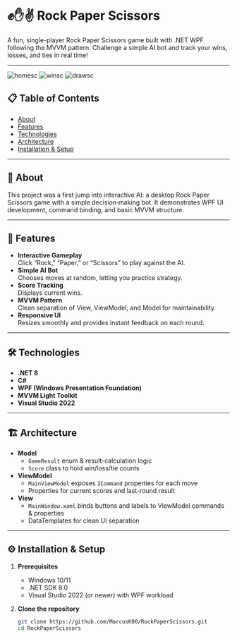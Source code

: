 # ✊✋✌️ Rock Paper Scissors

A fun, single-player Rock Paper Scissors game built with .NET WPF following the MVVM pattern. Challenge a simple AI bot and track your wins, losses, and ties in real time!

---
![homesc](https://github.com/user-attachments/assets/bba1f046-27a7-4e3a-80b8-dd981b2ac950)
![winsc](https://github.com/user-attachments/assets/8a0a3d23-7f20-4d70-9886-1dff54f734d7)
![drawsc](https://github.com/user-attachments/assets/15f25199-ab52-4ed1-ba8b-0e15753dabbe)



## 📋 Table of Contents
- [About](#about)  
- [Features](#features)  
- [Technologies](#technologies)  
- [Architecture](#architecture)  
- [Installation & Setup](#installation--setup)  

---

## 🧠 About

This project was a first jump into interactive AI: a desktop Rock Paper Scissors game with a simple decision‑making bot. It demonstrates WPF UI development, command binding, and basic MVVM structure.

---

## 🚀 Features

- **Interactive Gameplay**  
  Click “Rock,” “Paper,” or “Scissors” to play against the AI.  
- **Simple AI Bot**  
  Chooses moves at random, letting you practice strategy.  
- **Score Tracking**  
  Displays current wins.  
- **MVVM Pattern**  
  Clean separation of View, ViewModel, and Model for maintainability.  
- **Responsive UI**  
  Resizes smoothly and provides instant feedback on each round.

---

## 🛠️ Technologies

- **.NET 8**  
- **C#**  
- **WPF (Windows Presentation Foundation)**  
- **MVVM Light Toolkit** 
- **Visual Studio 2022**

---

## 🏗️ Architecture

- **Model**  
  - `GameResult` enum & result-calculation logic  
  - `Score` class to hold win/loss/tie counts  
- **ViewModel**  
  - `MainViewModel` exposes `ICommand` properties for each move  
  - Properties for current scores and last-round result  
- **View**  
  - `MainWindow.xaml` binds buttons and labels to ViewModel commands & properties  
  - DataTemplates for clean UI separation  

---

## ⚙️ Installation & Setup

1. **Prerequisites**  
   - Windows 10/11  
   - .NET SDK 8.0  
   - Visual Studio 2022 (or newer) with WPF workload  

2. **Clone the repository**  
   ```bash
   git clone https://github.com/MarcusK00/RockPaperScissors.git
   cd RockPaperScissors
